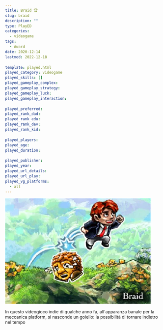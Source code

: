```yaml
---
title: Braid 🏆
slug: braid
description: ""
type: PlayED
categories:
  - videogame
tags:
  - Award
date: 2020-12-14
lastmod: 2022-12-18

template: played.html
played_category: videogame
played_skills: []
played_gameplay_complex: 
played_gameplay_strategy: 
played_gameplay_luck: 
played_gameplay_interaction: 

played_preferred:
played_rank_dad: 
played_rank_edu: 
played_rank_dev: 
played_rank_kid: 

played_players: 
played_age: 
played_duration: 

played_publisher: 
played_year: 
played_url_details: 
played_url_play: 
played_vg_platforms:
  - all
---
```


![](img/braid.webp)

In questo videogioco indie di qualche anno fa, all'apparanza banale per la meccanica platform, si nasconde un goiello: la possibilità di tornare indietro nel tempo
